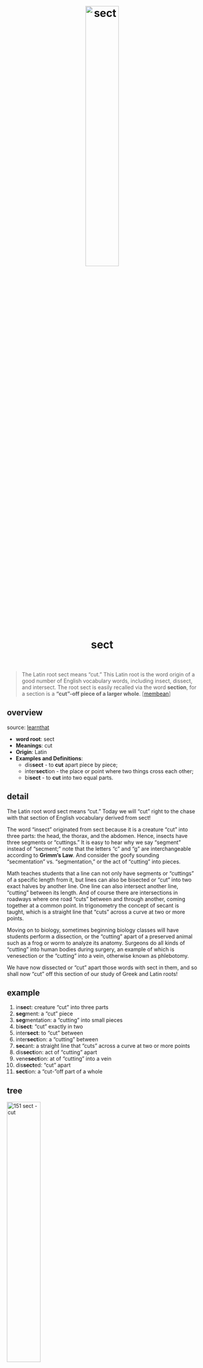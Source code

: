 <h1 align="center">
<br>
	<a href="https://membean.com/wrotds/sect-cut">
  <img src="https://i.imgur.com/bNOwZEh.jpg" alt="sect" width=42%">
  </a>
  <br><br>
sect
  <br><br>
</h1>

> The Latin root sect means “cut.” This Latin root is the word origin of a good number of English vocabulary words, including insect, dissect, and intersect. The root sect is easily recalled via the word **section**, for a section is a **“cut”-off piece of a larger whole**. [[membean](https://membean.com/wrotds/sect-cut)]


## overview

source: [learnthat](https://www.learnthat.org/pages/view/roots.html)


* **word root**: sect
* **Meanings**: cut
* **Origin**: Latin	
* **Examples and Definitions**: 
	* dis**sect** - to **cut** apart piece by piece; 
	* inter**sect**ion - the place or point where two things cross each other; 
	* bi**sect** - to **cut** into two equal parts.

## detail 

The Latin root word sect means “cut.” Today we will “cut” right to the chase with that section of English vocabulary derived from sect!

The word “insect” originated from sect because it is a creature “cut” into three parts: the head, the thorax, and the abdomen. Hence, insects have three segments or “cuttings.” It is easy to hear why we say “segment” instead of “secment;” note that the letters “c” and “g” are interchangeable according to **Grimm’s Law**. And consider the goofy sounding “secmentation” vs. “segmentation,” or the act of “cutting” into pieces.

Math teaches students that a line can not only have segments or “cuttings” of a specific length from it, but lines can also be bisected or “cut” into two exact halves by another line. One line can also intersect another line, “cutting” between its length. And of course there are intersections in roadways where one road “cuts” between and through another, coming together at a common point. In trigonometry the concept of secant is taught, which is a straight line that “cuts” across a curve at two or more points.

Moving on to biology, sometimes beginning biology classes will have students perform a dissection, or the “cutting” apart of a preserved animal such as a frog or worm to analyze its anatomy. Surgeons do all kinds of “cutting” into human bodies during surgery, an example of which is venesection or the “cutting” into a vein, otherwise known as phlebotomy.

We have now dissected or “cut” apart those words with sect in them, and so shall now “cut” off this section of our study of Greek and Latin roots!

## example 

1. in**sec**t: creature “cut” into three parts
1. **seg**ment: a “cut” piece
1. **seg**mentation: a “cutting” into small pieces
1. bi**sect**: “cut” exactly in two
1. inter**sect**: to “cut” between
1. inter**sect**ion: a “cutting” between
1. **sec**ant: a straight line that “cuts” across a curve at two or more points
1. dis**sect**ion: act of “cutting” apart
1. vene**sect**ion: at of “cutting” into a vein
1. dis**sect**ed: “cut” apart
1. **sect**ion: a “cut-”off part of a whole

## tree

<a href="https://membean.com/wrotds/sect-cut">
<img src="https://i.imgur.com/yz4yQae.jpeg" alt="151 sect - cut" width=42%">




